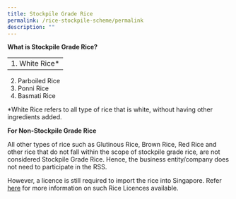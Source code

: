 ```yaml
---
title: Stockpile Grade Rice
permalink: /rice-stockpile-scheme/permalink
description: ""
---
```


**What is Stockpile Grade Rice?**

| |
| -------- | 
| 1. White Rice*
2. Parboiled Rice
3. Ponni Rice
4. Basmati Rice 

*White Rice refers to all type of rice that is white, without having other ingredients added.

**For Non-Stockpile Grade Rice**

All other types of rice such as Glutinous Rice, Brown Rice, Red Rice and other rice that do not fall within the scope of stockpile grade rice, are not considered Stockpile Grade Rice. Hence, the business entity/company does not need to participate in the RSS. 

However, a licence is still required to import the rice into Singapore.  Refer [here](/rice-licences/permalink) for more information on such Rice Licences available.